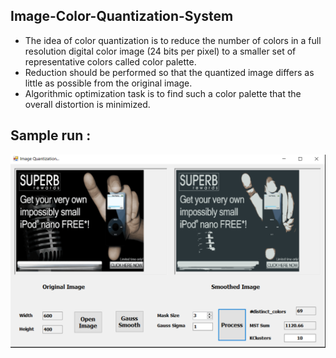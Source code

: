 ## Image-Color-Quantization-System
- The idea of color quantization is to reduce the number of colors in a full resolution digital color image (24 bits per pixel) to a smaller set of representative colors called color palette.
- Reduction should be performed so that the quantized image differs as little as possible from the original image.
- Algorithmic optimization task is to find such a color palette that the overall distortion is minimized.

## Sample run : 
![](samplerun.png)
